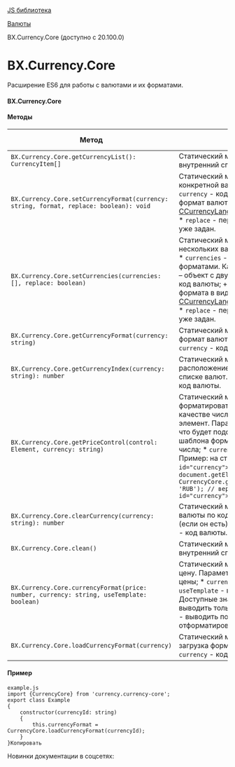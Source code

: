 [JS библиотека](/api_help/js_lib/index.php)

[Валюты](/api_help/js_lib/currency/index.php)

BX.Currency.Core (доступно с 20.100.0)

BX.Currency.Core
================

Расширение ES6 для работы с валютами и их форматами.

#### BX.Currency.Core

#### Методы

| Метод | Описание | С версии |
| --- | --- | --- |
| `BX.Currency.Core.getCurrencyList(): CurrencyItem[]` | Статический метод. Возвращает внутренний список валют. |  |
| `BX.Currency.Core.setCurrencyFormat(currency: string, format, replace: boolean): void` | Статический метод. Задаёт формат конкретной валюты. Параметры:  * `currency` - код валюты; * `format` - формат валюты в виде [CCurrencyLang::GetFormatDescription()](/api_help/currency/developer/ccurrencylang/getformatdescription.php); * `replace` - перезаписать формат, если уже задан. |  |
| `BX.Currency.Core.setCurrencies(currencies: [], replace: boolean)` | Статический метод. Задаёт форматы нескольких валют сразу. Параметры:  * `currencies` - список валют с форматами. Каждый элемент массива – объект с двумя полями:   + `CURRENCY` - код валюты;   + `FORMAT` - описание формата в виде [CCurrencyLang::GetFormatDescription()](/api_help/currency/developer/ccurrencylang/getformatdescription.php). * `replace` - перезаписать формат, если уже задан. |  |
| `BX.Currency.Core.getCurrencyFormat(currency: string)` | Статический метод. Возвращает формат валюты. Параметры:  * `currency` - код валюты. |  |
| `BX.Currency.Core.getCurrencyIndex(currency: string): number` | Статический метод. Возвращает расположение валюты во внутреннем списке валют. Параметры:  * `currency` - код валюты. |  |
| `BX.Currency.Core.getPriceControl(control: Element, currency: string)` | Статический метод. Позволяет форматировать валюту, взяв в качестве числового значения HTML-элемент. Параметры:  * `control` - то, что будет подставлено в строку шаблона формата валюты на место числа; * `currency` - код валюты.   Пример:  на странице есть элемент `<h1 id="currency">3000</h1>`:  ``` const el = document.getElementById('currency'); CurrencyCore.getPriceControl(el, 'RUB'); // вернёт строку "<h1 id="currency">3000</h1> ₽" Копировать ``` | 22.500.0 |
| `BX.Currency.Core.clearCurrency(currency: string): number` | Статический метод. Удаляет формат валюты по коду из внутреннего списка (если он есть). Параметры:  * `currency` - код валюты. |  |
| `BX.Currency.Core.clean()` | Статический метод. Очищает внутренний список. |  |
| `BX.Currency.Core.currencyFormat(price: number, currency: string, useTemplate: boolean)` | Статический метод. Форматирует цену. Параметры:  * `price` - значение цены; * `currency` - код валюты; * `useTemplate` - использовать ли шаблон. Доступные значения:   + `false` - выводить только значение цены;   + `true` - выводить полностью отформатированную цену. |  |
| `BX.Currency.Core.loadCurrencyFormat(currency)` | Статический метод. Асинхронная загрузка формата. Параметры:  * `currency` - код валюты. |  |

#### Пример

```
example.js
import {CurrencyCore} from 'currency.currency-core';
export class Example
{
	constructor(currencyId: string)
	{
		this.currencyFormat = CurrencyCore.loadCurrencyFormat(currencyId);
	}
}Копировать
```

Новинки документации в соцсетях: